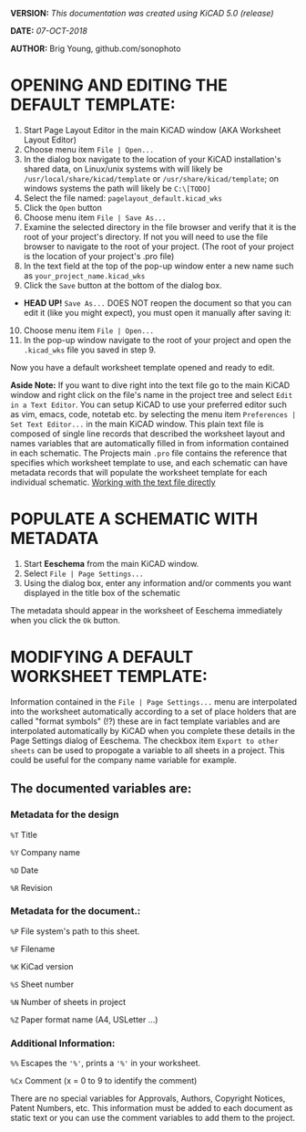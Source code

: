**VERSION:** _This documentation was created using KiCAD 5.0 (release)_

**DATE:** _07-OCT-2018_

**AUTHOR:** Brig Young, github.com/sonophoto

# OPENING AND EDITING THE DEFAULT TEMPLATE:

1. Start Page Layout Editor in the main KiCAD window (AKA Worksheet Layout Editor)
2. Choose menu item `File | Open...`
3. In the dialog box navigate to the location of your KiCAD installation's shared data, on Linux/unix systems with will likely be `/usr/local/share/kicad/template` or `/usr/share/kicad/template`; on windows systems the path will likely be `C:\[TODO]`
4. Select the file named: `pagelayout_default.kicad_wks`
5. Click the `Open` button
6. Choose menu item `File | Save As...`
7. Examine the selected directory in the file browser and verify that it is the root of your project's directory. If not you will need to use the file browser to navigate to the root of your project. (The root of your project is the location of your project's .pro file)
8. In the text field at the top of the pop-up window enter a new name such as `your_project_name.kicad_wks`
9. Click the `Save` button at the bottom of the dialog box.

* **HEAD UP!** `Save As...` DOES NOT reopen the document so that you can edit it (like you might expect), you must open it manually after saving it:

10. Choose menu item `File | Open...`
11. In the pop-up window navigate to the root of your project and open the `.kicad_wks` file you saved in step 9.

Now you have a default worksheet template opened and ready to edit.

**Aside Note:** If you want to dive right into the text file go to the main KiCAD window and right click on the file's name in the project tree and select `Edit in a Text Editor`. You can setup KiCAD to use your preferred editor such as vim, emacs, code, notetab etc. by selecting the menu item `Preferences | Set Text Editor...` in the main KiCAD window. This plain text file is composed of single line records that described the worksheet layout and names variables that are automatically filled in from information contained in each schematic. The Projects main `.pro` file contains the reference that specifies which worksheet template to use, and each schematic can have metadata records that will populate the worksheet template for each individual schematic. [Working with the text file directly](https://github.com/Sonophoto/KiCAD_docs/blob/master/worksheet_layout_editor/TextFormat.md)

# POPULATE A SCHEMATIC WITH METADATA
1. Start **Eeschema** from the main KiCAD window.
2. Select `File | Page Settings...`
3. Using the dialog box, enter any information and/or comments you want displayed in the title box of the schematic

The metadata should appear in the worksheet of Eeschema immediately when you click the `Ok` button.

# MODIFYING A DEFAULT WORKSHEET TEMPLATE:

Information contained in the `File | Page Settings...` menu are interpolated into the worksheet automatically according to a set of place holders that are called "format symbols" (!?) these are in fact template variables and are interpolated automatically by KiCAD when you complete these details in the Page Settings dialog of Eeschema. The checkbox item `Export to other sheets` can be used to propogate a variable to all sheets in a project. This could be useful for the company name variable for example.

## The documented variables are:

### Metadata for the design

`%T` Title

`%Y` Company name

`%D` Date

`%R` Revision

### Metadata for the document.:

`%P` File system's path to this sheet.

`%F` Filename

`%K` KiCad version

`%S` Sheet number

`%N` Number of sheets in project

`%Z` Paper format name (A4, USLetter …)

### Additional Information:

`%%` Escapes the `'%'`, prints a `'%'` in your worksheet.

`%Cx` Comment (x = 0 to 9 to identify the comment)
    
There are no special variables for Approvals, Authors, Copyright Notices, Patent Numbers, etc. This information must be added to each document as static text or you can use the comment variables to add them to the project.




